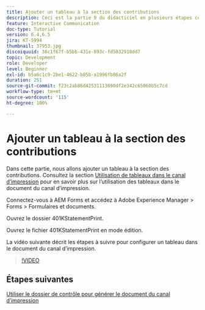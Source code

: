 ```yaml
---
title: Ajouter un tableau à la section des contributions
description: Ceci est la partie 9 du didacticiel en plusieurs étapes consacré à la création de votre premier document de communication interactive. Dans cette partie, nous allons ajouter un tableau à la section des contributions.
feature: Interactive Communication
doc-type: Tutorial
version: 6.4,6.5
jira: KT-5994
thumbnail: 37953.jpg
discoiquuid: 36c1f67f-b5bb-431e-893c-fd5032918dd7
topic: Development
role: Developer
level: Beginner
exl-id: b5a6c1c9-2be1-4622-b85b-a1996fb86a2f
duration: 251
source-git-commit: f23c2ab86d42531113690df2e342c65060b5c7cd
workflow-type: tm+mt
source-wordcount: '115'
ht-degree: 100%

---
```


# Ajouter un tableau à la section des contributions

Dans cette partie, nous allons ajouter un tableau à la section des contributions.
Consultez la section [Utilisation de tableaux dans le canal d’impression](/help/forms/interactive-communications/table-in-print-channel-documents-video-use.md) pour en savoir plus sur l’utilisation des tableaux dans le document du canal d’impression.

Connectez-vous à AEM Forms et accédez à Adobe Experience Manager > Forms > Formulaires et documents.

Ouvrez le dossier 401KStatementPrint.

Ouvrez le fichier 401KStatementPrint en mode édition.

La vidéo suivante décrit les étapes à suivre pour configurer un tableau dans le document du canal d’impression.

>[!VIDEO](https://video.tv.adobe.com/v/27769?quality=12&learn=on)

## Étapes suivantes

[Utiliser le dossier de contrôle pour générer le document du canal d’impression](./using-watched-folder-to-generate-document.md)